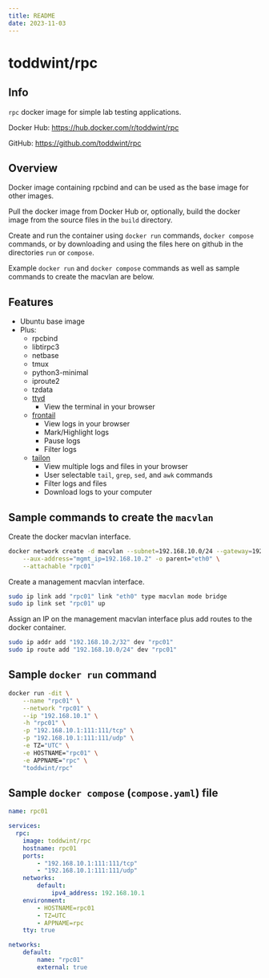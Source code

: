 ```yaml
---
title: README
date: 2023-11-03
---
```


# toddwint/rpc


## Info

`rpc` docker image for simple lab testing applications.

Docker Hub: <https://hub.docker.com/r/toddwint/rpc>

GitHub: <https://github.com/toddwint/rpc>


## Overview

Docker image containing rpcbind and can be used as the base image for other images.

Pull the docker image from Docker Hub or, optionally, build the docker image from the source files in the `build` directory.

Create and run the container using `docker run` commands, `docker compose` commands, or by downloading and using the files here on github in the directories `run` or `compose`.

Example `docker run` and `docker compose` commands as well as sample commands to create the macvlan are below.


## Features

- Ubuntu base image
- Plus:
  - rpcbind
  - libtirpc3
  - netbase
  - tmux
  - python3-minimal
  - iproute2
  - tzdata
  - [ttyd](https://github.com/tsl0922/ttyd)
    - View the terminal in your browser
  - [frontail](https://github.com/mthenw/frontail)
    - View logs in your browser
    - Mark/Highlight logs
    - Pause logs
    - Filter logs
  - [tailon](https://github.com/gvalkov/tailon)
    - View multiple logs and files in your browser
    - User selectable `tail`, `grep`, `sed`, and `awk` commands
    - Filter logs and files
    - Download logs to your computer


## Sample commands to create the `macvlan`

Create the docker macvlan interface.

```bash
docker network create -d macvlan --subnet=192.168.10.0/24 --gateway=192.168.10.254 \
    --aux-address="mgmt_ip=192.168.10.2" -o parent="eth0" \
    --attachable "rpc01"
```

Create a management macvlan interface.

```bash
sudo ip link add "rpc01" link "eth0" type macvlan mode bridge
sudo ip link set "rpc01" up
```

Assign an IP on the management macvlan interface plus add routes to the docker container.

```bash
sudo ip addr add "192.168.10.2/32" dev "rpc01"
sudo ip route add "192.168.10.0/24" dev "rpc01"
```

## Sample `docker run` command

```bash
docker run -dit \
    --name "rpc01" \
    --network "rpc01" \
    --ip "192.168.10.1" \
    -h "rpc01" \
    -p "192.168.10.1:111:111/tcp" \
    -p "192.168.10.1:111:111/udp" \
    -e TZ="UTC" \
    -e HOSTNAME="rpc01" \
    -e APPNAME="rpc" \
    "toddwint/rpc"
```


## Sample `docker compose` (`compose.yaml`) file

```yaml
name: rpc01

services:
  rpc:
    image: toddwint/rpc
    hostname: rpc01
    ports:
        - "192.168.10.1:111:111/tcp"
        - "192.168.10.1:111:111/udp"
    networks:
        default:
            ipv4_address: 192.168.10.1
    environment:
        - HOSTNAME=rpc01
        - TZ=UTC
        - APPNAME=rpc
    tty: true

networks:
    default:
        name: "rpc01"
        external: true
```
